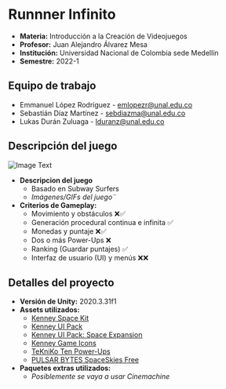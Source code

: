 # Runnner Infinito
- **Materia:** Introducción a la Creación de Videojuegos
- **Profesor:** Juan Alejandro Álvarez Mesa
- **Institución:** Universidad Nacional de Colombia sede Medellín
- **Semestre:** 2022-1

## Equipo de trabajo
- Emmanuel López Rodríguez - [emlopezr@unal.edu.co](mailto:emlopezr@unal.edu.co)
- Sebastián Díaz Martínez - [sebdiazma@unal.edu.co](mailto:sebdiazma@unal.edu.co)
- Lukas Durán Zuluaga - [lduranz@unal.edu.co](mailto:lduranz@unal.edu.co)

## Descripción del juego
![Image Text](https://github.com/lopezemmanuel/ICV2022-1_ProyectoFinal/blob/main/Informacion/ImagenProvisional.png)
- **Descripcion del juego**
  - Basado en Subway Surfers
  - *Imágenes/GIFs del juego¨*
- **Criterios de Gameplay:**
  - Movimiento y obstáculos ❌✅
  - Generación procedural continua e infinita ✅
  - Monedas y puntaje ❌✅
  - Dos o más Power-Ups ❌
  - Ranking (Guardar puntajes) ✅
  - Interfaz de usuario (UI) y menús ❌❌

## Detalles del proyecto
- **Versión de Unity:** 2020.3.31f1
- **Assets utilizados:**
  - [Kenney Space Kit](https://www.kenney.nl/assets/space-kit)
  - [Kenney UI Pack](https://www.kenney.nl/assets/ui-pack)
  - [Kenney UI Pack: Space Expansion](https://www.kenney.nl/assets/ui-pack-space-expansion)
  - [Kenney Game Icons](https://www.kenney.nl/assets/game-icons)
  - [TeKniKo Ten Power-Ups](https://assetstore.unity.com/packages/3d/props/ten-power-ups-217666)
  - [PULSAR BYTES SpaceSkies Free](https://assetstore.unity.com/packages/2d/textures-materials/sky/spaceskies-free-80503)
- **Paquetes extras utilizados:**
  - *Posiblemente se vaya a usar Cinemachine*
